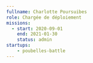 ```yaml
---
fullname: Charlotte Poursuibes
role: Chargée de déploiement
missions:
  - start: 2020-09-01
    end: 2021-01-30
    status: admin
startups:
    - poubelles-battle
---
```

